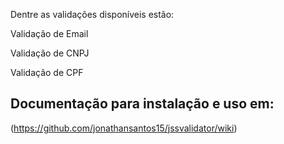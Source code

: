 
Dentre as validações disponíveis estão:

Validação de Email

Validação de CNPJ

Validação de CPF

## Documentação para instalação e uso em:

(https://github.com/jonathansantos15/jssvalidator/wiki)
